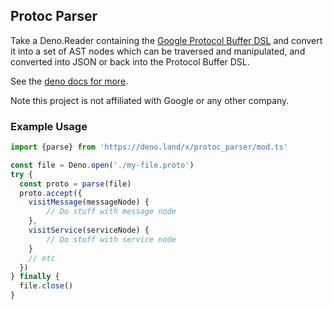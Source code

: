 ## Protoc Parser

Take a Deno.Reader containing the [Google Protocol Buffer DSL](https://developers.google.com/protocol-buffers/docs/proto3) and convert it into a set of AST nodes which can be traversed and manipulated, and converted into JSON or back into the Protocol Buffer DSL.

See the [deno docs for more](https://doc.deno.land/https/deno.land/x/protoc_parser/mod.ts).

Note this project is not affiliated with Google or any other company.


### Example Usage

```typescript
import {parse} from 'https://deno.land/x/protoc_parser/mod.ts'

const file = Deno.open('./my-file.proto')
try {
  const proto = parse(file)
  proto.accept({
    visitMessage(messageNode) {
        // Do stuff with message node
    },
    visitService(serviceNode) {
        // Do stuff with service node
    }
    // etc
  })
} finally {
  file.close()
}
```


